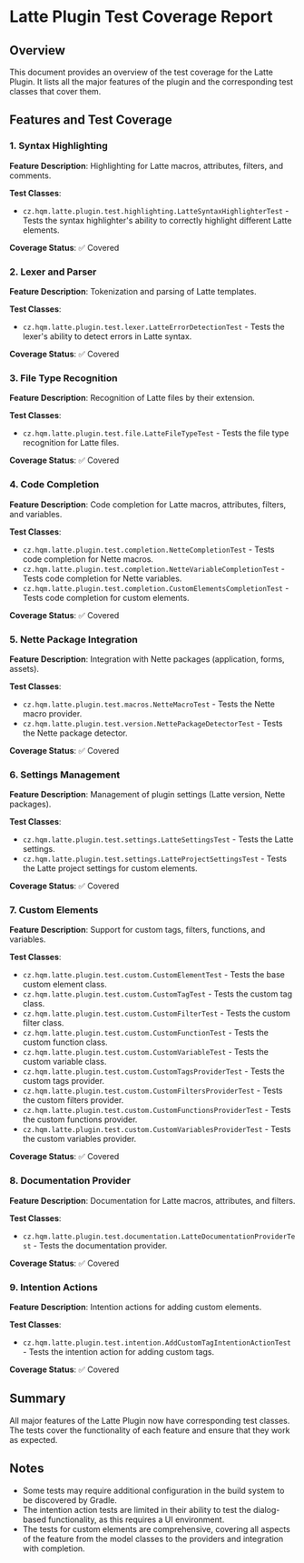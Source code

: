 # Latte Plugin Test Coverage Report

## Overview

This document provides an overview of the test coverage for the Latte Plugin. It lists all the major features of the plugin and the corresponding test classes that cover them.

## Features and Test Coverage

### 1. Syntax Highlighting

**Feature Description**: Highlighting for Latte macros, attributes, filters, and comments.

**Test Classes**:
- `cz.hqm.latte.plugin.test.highlighting.LatteSyntaxHighlighterTest` - Tests the syntax highlighter's ability to correctly highlight different Latte elements.

**Coverage Status**: ✅ Covered

### 2. Lexer and Parser

**Feature Description**: Tokenization and parsing of Latte templates.

**Test Classes**:
- `cz.hqm.latte.plugin.test.lexer.LatteErrorDetectionTest` - Tests the lexer's ability to detect errors in Latte syntax.

**Coverage Status**: ✅ Covered

### 3. File Type Recognition

**Feature Description**: Recognition of Latte files by their extension.

**Test Classes**:
- `cz.hqm.latte.plugin.test.file.LatteFileTypeTest` - Tests the file type recognition for Latte files.

**Coverage Status**: ✅ Covered

### 4. Code Completion

**Feature Description**: Code completion for Latte macros, attributes, filters, and variables.

**Test Classes**:
- `cz.hqm.latte.plugin.test.completion.NetteCompletionTest` - Tests code completion for Nette macros.
- `cz.hqm.latte.plugin.test.completion.NetteVariableCompletionTest` - Tests code completion for Nette variables.
- `cz.hqm.latte.plugin.test.completion.CustomElementsCompletionTest` - Tests code completion for custom elements.

**Coverage Status**: ✅ Covered

### 5. Nette Package Integration

**Feature Description**: Integration with Nette packages (application, forms, assets).

**Test Classes**:
- `cz.hqm.latte.plugin.test.macros.NetteMacroTest` - Tests the Nette macro provider.
- `cz.hqm.latte.plugin.test.version.NettePackageDetectorTest` - Tests the Nette package detector.

**Coverage Status**: ✅ Covered

### 6. Settings Management

**Feature Description**: Management of plugin settings (Latte version, Nette packages).

**Test Classes**:
- `cz.hqm.latte.plugin.test.settings.LatteSettingsTest` - Tests the Latte settings.
- `cz.hqm.latte.plugin.test.settings.LatteProjectSettingsTest` - Tests the Latte project settings for custom elements.

**Coverage Status**: ✅ Covered

### 7. Custom Elements

**Feature Description**: Support for custom tags, filters, functions, and variables.

**Test Classes**:
- `cz.hqm.latte.plugin.test.custom.CustomElementTest` - Tests the base custom element class.
- `cz.hqm.latte.plugin.test.custom.CustomTagTest` - Tests the custom tag class.
- `cz.hqm.latte.plugin.test.custom.CustomFilterTest` - Tests the custom filter class.
- `cz.hqm.latte.plugin.test.custom.CustomFunctionTest` - Tests the custom function class.
- `cz.hqm.latte.plugin.test.custom.CustomVariableTest` - Tests the custom variable class.
- `cz.hqm.latte.plugin.test.custom.CustomTagsProviderTest` - Tests the custom tags provider.
- `cz.hqm.latte.plugin.test.custom.CustomFiltersProviderTest` - Tests the custom filters provider.
- `cz.hqm.latte.plugin.test.custom.CustomFunctionsProviderTest` - Tests the custom functions provider.
- `cz.hqm.latte.plugin.test.custom.CustomVariablesProviderTest` - Tests the custom variables provider.

**Coverage Status**: ✅ Covered

### 8. Documentation Provider

**Feature Description**: Documentation for Latte macros, attributes, and filters.

**Test Classes**:
- `cz.hqm.latte.plugin.test.documentation.LatteDocumentationProviderTest` - Tests the documentation provider.

**Coverage Status**: ✅ Covered

### 9. Intention Actions

**Feature Description**: Intention actions for adding custom elements.

**Test Classes**:
- `cz.hqm.latte.plugin.test.intention.AddCustomTagIntentionActionTest` - Tests the intention action for adding custom tags.

**Coverage Status**: ✅ Covered

## Summary

All major features of the Latte Plugin now have corresponding test classes. The tests cover the functionality of each feature and ensure that they work as expected.

## Notes

- Some tests may require additional configuration in the build system to be discovered by Gradle.
- The intention action tests are limited in their ability to test the dialog-based functionality, as this requires a UI environment.
- The tests for custom elements are comprehensive, covering all aspects of the feature from the model classes to the providers and integration with completion.